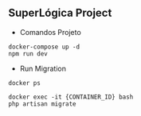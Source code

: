 ## SuperLógica Project

- Comandos Projeto

```
docker-compose up -d
npm run dev
```

- Run Migration


```
docker ps
```

```
docker exec -it {CONTAINER_ID} bash
php artisan migrate
```
